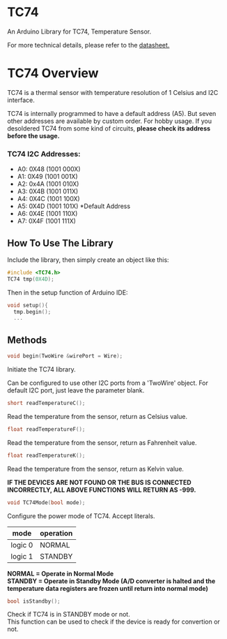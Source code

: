 # TC74
An Arduino Library for TC74, Temperature Sensor.

For more technical details, please refer to the [datasheet.](https://ww1.microchip.com/downloads/en/DeviceDoc/21462D.pdf)

# TC74 Overview
TC74 is a thermal sensor with temperature resolution of 1 Celsius and I2C interface.

TC74 is internally programmed to have a default address (A5). But seven other addresses are available by custom order.
For hobby usage. If you desoldered TC74 from some kind of circuits, **please check its address before the usage.**

### TC74 I2C Addresses:
- A0: 0X48 (1001 000X)
- A1: 0X49 (1001 001X)
- A2: 0x4A (1001 010X)
- A3: 0X4B (1001 011X)
- A4: 0X4C (1001 100X)
- A5: 0X4D (1001 101X) *Default Address
- A6: 0X4E (1001 110X)
- A7: 0X4F (1001 111X)

## How To Use The Library
Include the library, then simply create an object like this:
```C
#include <TC74.h>
TC74 tmp(0X4D);
```
Then in the setup function of Arduino IDE:
```C
void setup(){
  tmp.begin();
  ...
```

## Methods
```C
void begin(TwoWire &wirePort = Wire);
```
Initiate the TC74 library.

Can be configured to use other I2C ports from a 'TwoWire' object. For default I2C port, just leave the parameter blank.

```C
short readTemperatureC();
```
Read the temperature from the sensor, return as Celsius value.

```C
float readTemperatureF();
```
Read the temperature from the sensor, return as Fahrenheit value.

```C
float readTemperatureK();
```
Read the temperature from the sensor, return as Kelvin value.

**IF THE DEVICES ARE NOT FOUND OR THE BUS IS CONNECTED INCORRECTLY, ALL ABOVE FUNCTIONS WILL RETURN AS -999.**

```C
void TC74Mode(bool mode);
```
Configure the power mode of TC74. Accept literals.

| mode | operation |
|------|-----------|
| logic 0 | NORMAL |
| logic 1 | STANDBY |

**NORMAL = Operate in Normal Mode<br>**
**STANDBY = Operate in Standby Mode (A/D converter is halted and the temperature data registers are frozen until return into normal mode)**

```C
bool isStandby();
````
Check if TC74 is in STANDBY mode or not.<br>
This function can be used to check if the device is ready for convertion or not.
